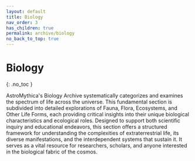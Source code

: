 ```yaml
---
layout: default
title: Biology
nav_order: 3
has_children: true
permalink: archive/biology
no_back_to_top: true
---
```


# Biology
{: .no_toc }

AstroMythica's Biology Archive systematically categorizes and examines the spectrum of life across the universe. This fundamental section is subdivided into detailed explorations of Fauna, Flora, Ecosystems, and Other Life Forms, each providing critical insights into their unique biological characteristics and ecological roles. Designed to support both scientific inquiry and educational endeavors, this section offers a structured framework for understanding the complexities of extraterrestrial life, its diverse manifestations, and the interdependent systems that sustain it. It serves as a vital resource for researchers, scholars, and anyone interested in the biological fabric of the cosmos.
<!-- {: .fs-6 .fw-300 } -->
